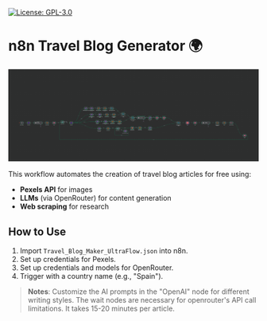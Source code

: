 [![License: GPL-3.0](https://img.shields.io/badge/License-GPLv3-blue.svg)](https://www.gnu.org/licenses/gpl-3.0)

# n8n Travel Blog Generator 🌍

![Workflow Screenshot](workflow-screenshot.png)

This workflow automates the creation of travel blog articles for free using:
- **Pexels API** for images
- **LLMs** (via OpenRouter) for content generation
- **Web scraping** for research

## How to Use
1. Import `Travel_Blog_Maker_UltraFlow.json` into n8n.
2. Set up credentials for Pexels.
3. Set up credentials and models for OpenRouter.
4. Trigger with a country name (e.g., "Spain").

> **Notes**: Customize the AI prompts in the "OpenAI" node for different writing styles. 
The wait nodes are necessary for openrouter's API call limitations.
It takes 15-20 minutes per article.
